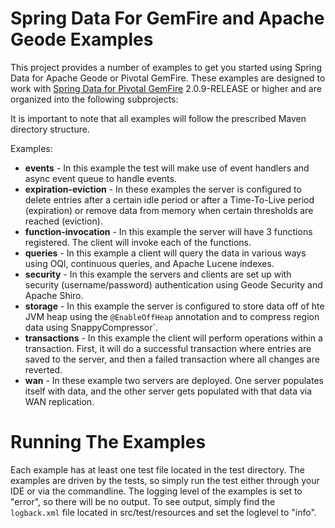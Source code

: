 Spring Data For GemFire and Apache Geode Examples
=========================================================

This project provides a number of examples to get you started using Spring Data for Apache Geode or Pivotal GemFire. These examples are designed to work with [Spring Data for Pivotal GemFire](http://projects.spring.io/spring-data-gemfire) 2.0.9-RELEASE or higher and are organized into the following subprojects:

It is important to note that all examples will follow the prescribed Maven directory structure.

Examples:

* **events** - In this example the test will make use of event handlers and async event queue to handle events.
* **expiration-eviction** - In these examples the server is configured to delete entries after a certain idle period or after a Time-To-Live period (expiration) or remove data from memory when certain thresholds are reached (eviction).
* **function-invocation** - In this example the server will have 3 functions registered. The client will invoke each of the functions.
* **queries** - In this example a client will query the data in various ways using OQl, continuous queries, and Apache Lucene indexes.
* **security** - In this example the servers and clients are set up with security (username/password) authentication using Geode Security and Apache Shiro.
* **storage** - In this example the server is configured to store data off of hte JVM heap using the `@EnableOffHeap` annotation and to compress region data using SnappyCompressor`.
* **transactions** - In this example the client will perform operations within a transaction. First, it will do a successful transaction where entries are saved to the server, and then a failed transaction where all changes are reverted.
* **wan** - In these example two servers are deployed. One server populates itself with data, and the other server gets populated with that data via WAN replication.

# Running The Examples

Each example has at least one test file located in the test directory. The examples are driven by the tests, so simply run the test either through your IDE or via the commandline. 
The logging level of the examples is set to "error", so there will be no output. To see output, simply find the `logback.xml` file located in src/test/resources and set the loglevel to "info".
